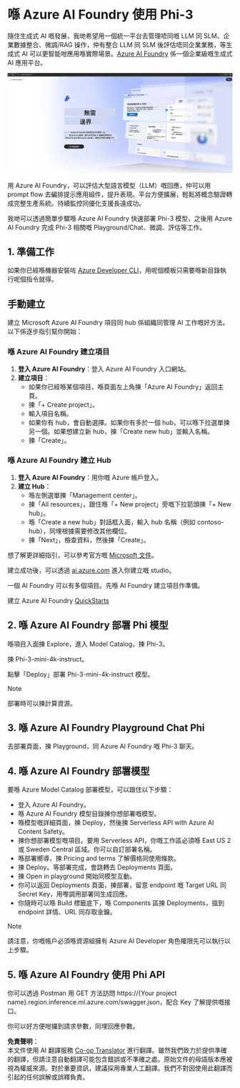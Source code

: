 <!--
CO_OP_TRANSLATOR_METADATA:
{
  "original_hash": "3a1e48b628022485aac989c9f733e792",
  "translation_date": "2025-05-08T04:59:38+00:00",
  "source_file": "md/02.QuickStart/AzureAIFoundry_QuickStart.md",
  "language_code": "hk"
}
-->
# **喺 Azure AI Foundry 使用 Phi-3**

隨住生成式 AI 嘅發展，我哋希望用一個統一平台去管理唔同嘅 LLM 同 SLM、企業數據整合、微調/RAG 操作，仲有整合 LLM 同 SLM 後評估唔同企業業務，等生成式 AI 可以更智能咁應用喺實際場景。[Azure AI Foundry](https://ai.azure.com) 係一個企業級嘅生成式 AI 應用平台。

![aistudo](../../../../translated_images/aifoundry_home.f28a8127c96c7d93d6fb1d0a69b635bc36834da1f0615d7d2b8be216021d9eeb.hk.png)

用 Azure AI Foundry，可以評估大型語言模型（LLM）嘅回應，仲可以用 prompt flow 去編排提示應用組件，提升表現。平台方便擴展，輕鬆將概念驗證轉成完整生產系統。持續監控同優化支援長遠成功。

我哋可以透過簡單步驟喺 Azure AI Foundry 快速部署 Phi-3 模型，之後用 Azure AI Foundry 完成 Phi-3 相關嘅 Playground/Chat、微調、評估等工作。

## **1. 準備工作**

如果你已經喺機器安裝咗 [Azure Developer CLI](https://learn.microsoft.com/azure/developer/azure-developer-cli/overview?WT.mc_id=aiml-138114-kinfeylo)，用呢個模板只需要喺新目錄執行呢個指令就得。

## 手動建立

建立 Microsoft Azure AI Foundry 項目同 hub 係組織同管理 AI 工作嘅好方法。以下係逐步指引幫你開始：

### 喺 Azure AI Foundry 建立項目

1. **登入 Azure AI Foundry**：登入 Azure AI Foundry 入口網站。
2. **建立項目**：
   - 如果你已經喺某個項目，喺頁面左上角揀「Azure AI Foundry」返回主頁。
   - 揀「+ Create project」。
   - 輸入項目名稱。
   - 如果你有 hub，會自動選擇。如果你有多於一個 hub，可以喺下拉選單揀另一個。如果想建立新 hub，揀「Create new hub」並輸入名稱。
   - 揀「Create」。

### 喺 Azure AI Foundry 建立 Hub

1. **登入 Azure AI Foundry**：用你嘅 Azure 帳戶登入。
2. **建立 Hub**：
   - 喺左側選單揀「Management center」。
   - 揀「All resources」，跟住喺「+ New project」旁嘅下拉箭頭揀「+ New hub」。
   - 喺「Create a new hub」對話框入面，輸入 hub 名稱（例如 contoso-hub），同埋根據需要修改其他欄位。
   - 揀「Next」，檢查資料，然後揀「Create」。

想了解更詳細指引，可以參考官方嘅 [Microsoft 文件](https://learn.microsoft.com/azure/ai-studio/how-to/create-projects)。

建立成功後，可以透過 [ai.azure.com](https://ai.azure.com/) 進入你建立嘅 studio。

一個 AI Foundry 可以有多個項目。先喺 AI Foundry 建立項目作準備。

建立 Azure AI Foundry [QuickStarts](https://learn.microsoft.com/azure/ai-studio/quickstarts/get-started-code)

## **2. 喺 Azure AI Foundry 部署 Phi 模型**

喺項目入面揀 Explore，進入 Model Catalog，揀 Phi-3。

揀 Phi-3-mini-4k-instruct。

點擊「Deploy」部署 Phi-3-mini-4k-instruct 模型。

> [!NOTE]
>
> 部署時可以揀計算資源。

## **3. 喺 Azure AI Foundry Playground Chat Phi**

去部署頁面，揀 Playground，同 Azure AI Foundry 嘅 Phi-3 聊天。

## **4. 喺 Azure AI Foundry 部署模型**

要喺 Azure Model Catalog 部署模型，可以跟住以下步驟：

- 登入 Azure AI Foundry。
- 喺 Azure AI Foundry 模型目錄揀你想部署嘅模型。
- 喺模型嘅詳細頁面，揀 Deploy，然後揀 Serverless API with Azure AI Content Safety。
- 揀你想部署模型嘅項目。要用 Serverless API，你嘅工作區必須喺 East US 2 或 Sweden Central 區域。你可以自訂部署名稱。
- 喺部署嚮導，揀 Pricing and terms 了解價格同使用條款。
- 揀 Deploy。等部署完成，會跳轉去 Deployments 頁面。
- 揀 Open in playground 開始同模型互動。
- 你可以返回 Deployments 頁面，揀部署，留意 endpoint 嘅 Target URL 同 Secret Key，用嚟調用部署同生成回應。
- 你隨時可以喺 Build 標籤底下，喺 Components 區揀 Deployments，搵到 endpoint 詳情、URL 同存取金鑰。

> [!NOTE]
> 請注意，你嘅帳戶必須喺資源組擁有 Azure AI Developer 角色權限先可以執行以上步驟。

## **5. 喺 Azure AI Foundry 使用 Phi API**

你可以透過 Postman 用 GET 方法訪問 https://{Your project name}.region.inference.ml.azure.com/swagger.json，配合 Key 了解提供嘅接口。

你可以好方便咁攞到請求參數，同埋回應參數。

**免責聲明**：  
本文件使用 AI 翻譯服務 [Co-op Translator](https://github.com/Azure/co-op-translator) 進行翻譯。雖然我們致力於提供準確的翻譯，但請注意自動翻譯可能包含錯誤或不準確之處。原始文件的母語版本應被視為權威來源。對於重要資訊，建議採用專業人工翻譯。我們不對因使用此翻譯而引起的任何誤解或誤釋負責。